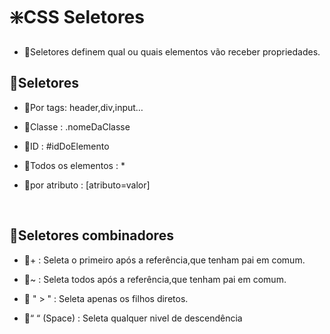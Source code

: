# ❇️CSS Seletores

- 🔸Seletores definem qual ou quais elementos vão receber propriedades.

## 💠Seletores

- 🔸Por tags: header,div,input…

- 🔸Classe : .nomeDaClasse

- 🔸ID : #idDoElemento

- 🔸Todos os elementos :  *

- 🔸por atributo : [atributo=valor]

</br>

## 💠Seletores combinadores

- 🔸+ : Seleta o primeiro  após a referência,que tenham pai em comum.

- 🔸~ : Seleta todos após a referência,que tenham pai em comum.

- 🔸 " > " : Seleta apenas os filhos diretos.

- 🔸“  “ (Space) : Seleta qualquer nivel de descendência
